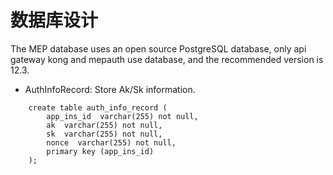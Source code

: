 数据库设计
====================

The MEP database uses an open source PostgreSQL database, only api gateway kong and mepauth use database, and the recommended version is 12.3.

- AuthInfoRecord: Store Ak/Sk information.
```
    create table auth_info_record (
        app_ins_id  varchar(255) not null,
        ak  varchar(255) not null,
        sk  varchar(255) not null,
        nonce  varchar(255) not null,
        primary key (app_ins_id)
    );
```